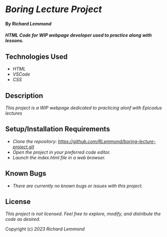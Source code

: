 # _Boring Lecture Project_

#### By _**Richard Lemmond**_

#### _HTML Code for WIP webpage developer used to practice along with lessons._

## Technologies Used

* _HTML_
* _VSCode_
* _CSS_

## Description

_This project is a WIP webpage dedicated to practicing alonf with Epicodus lectures_

## Setup/Installation Requirements

* _Clone the repository: https://github.com/RLemmond/boring-lecture-project.git_
* _Open the project in your preferred code editor._
* _Launch the index.html file in a web browser._



## Known Bugs

* _There are currently no known bugs or issues with this project._

## License

_This project is not licensed. Feel free to explore, modify, and distribute the code as desired._

Copyright (c) _2023_ _Richard Lemmond_
